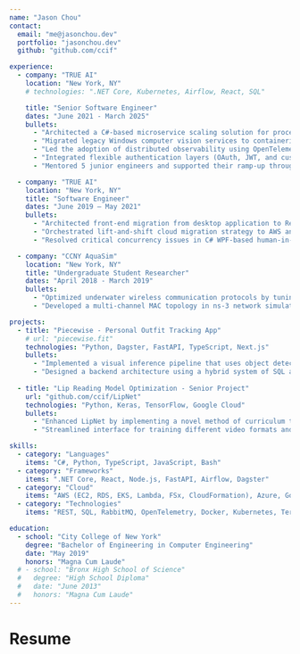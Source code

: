```yaml
---
name: "Jason Chou"
contact:
  email: "me@jasonchou.dev"
  portfolio: "jasonchou.dev"
  github: "github.com/ccif"

experience:
  - company: "TRUE AI"
    location: "New York, NY"
    # technologies: ".NET Core, Kubernetes, Airflow, React, SQL"

    title: "Senior Software Engineer"
    dates: "June 2021 - March 2025"
    bullets:
      - "Architected a C#-based microservice scaling solution for processing documents that reduced SQL deadlock bottlenecks, increased throughput by 100x, and prevented enterprise contract churn."
      - "Migrated legacy Windows computer vision services to containerized Linux deployments, reducing deployment time by 91% and enabling horizontal auto-scaling across cloud environments."
      - "Led the adoption of distributed observability using OpenTelemetry, enabling the team to debug performance bottlenecks across microservices and reducing mean time to resolution (MTTR)."
      - "Integrated flexible authentication layers (OAuth, JWT, and custom schemes for enterprise clients) in PII-sensitive environments to meet regulatory compliance standards."
      - "Mentored 5 junior engineers and supported their ramp-up through structured code reviews to becoming their own independent contributors and system owners."

  - company: "TRUE AI"
    location: "New York, NY"
    title: "Software Engineer"
    dates: "June 2019 – May 2021"
    bullets:
      - "Architected front-end migration from desktop application to React SPA, eliminating client-side installations and increasing concurrent user capacity."
      - "Orchestrated lift-and-shift cloud migration strategy to AWS and Azure, improving system availability and disaster recovery capabilities."
      - "Resolved critical concurrency issues in C# WPF-based human-in-the-loop platform by implementing thread-safe patterns and async/await operations."

  - company: "CCNY AquaSim"
    location: "New York, NY"
    title: "Undergraduate Student Researcher"
    dates: "April 2018 - March 2019"
    bullets:
      - "Optimized underwater wireless communication protocols by tuning transmission parameters (power, modulation, baud rate), reducing energy consumption and achieving 19% improvement in packet delivery."
      - "Developed a multi-channel MAC topology in ns-3 network simulator, analyzing traffic patterns with Python scripts and tcpdump."

projects:
  - title: "Piecewise - Personal Outfit Tracking App"
    # url: "piecewise.fit"
    technologies: "Python, Dagster, FastAPI, TypeScript, Next.js"
    bullets:
      - "Implemented a visual inference pipeline that uses object detection and semantic segmentation models to detect, extract, and generate embeddings to efficiently match clothing items across multiple outfit pictures."
      - "Designed a backend architecture using a hybrid system of SQL and Neo4j databases to track item co-occurrence based on past user behavior and generate visual style metrics."
  
  - title: "Lip Reading Model Optimization - Senior Project"
    url: "github.com/ccif/LipNet"
    technologies: "Python, Keras, TensorFlow, Google Cloud"
    bullets:
      - "Enhanced LipNet by implementing a novel method of curriculum training that speeds up convergence time."
      - "Streamlined interface for training different video formats and deployed it to Google Cloud for training and inference."

skills:
  - category: "Languages"
    items: "C#, Python, TypeScript, JavaScript, Bash"
  - category: "Frameworks"
    items: ".NET Core, React, Node.js, FastAPI, Airflow, Dagster"
  - category: "Cloud"
    items: "AWS (EC2, RDS, EKS, Lambda, FSx, CloudFormation), Azure, Google Cloud"
  - category: "Technologies"
    items: "REST, SQL, RabbitMQ, OpenTelemetry, Docker, Kubernetes, Terraform, Artifactory, Helm, gRPC, GitHub Actions, Jenkins"

education:
  - school: "City College of New York"
    degree: "Bachelor of Engineering in Computer Engineering"
    date: "May 2019"
    honors: "Magna Cum Laude"
  # - school: "Bronx High School of Science"
  #   degree: "High School Diploma"
  #   date: "June 2013" 
  #   honors: "Magna Cum Laude"
---
```


# Resume

